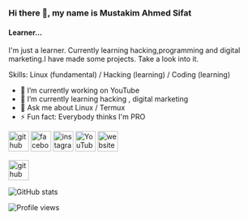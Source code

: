 ### Hi there 👋, my name is Mustakim Ahmed Sifat
#### Learner...
I'm just a learner. Currently learning hacking,programming and digital marketing.I have made some projects. Take a look into it.

Skills: Linux (fundamental) / Hacking (learning) / Coding (learning)

- 🔭 I’m currently working on YouTube 
- 🌱 I’m currently learning hacking , digital marketing 
- 💬 Ask me about Linux / Termux 
- ⚡ Fun fact: Everybody thinks I'm PRO 


[<img src='https://cdn.jsdelivr.net/npm/simple-icons@3.0.1/icons/github.svg' alt='github' height='40'>](https://github.com/BDhaCkers009)  [<img src='https://cdn.jsdelivr.net/npm/simple-icons@3.0.1/icons/facebook.svg' alt='facebook' height='40'>](https://www.facebook.com/bdhackers009.noob.pro.max)  [<img src='https://cdn.jsdelivr.net/npm/simple-icons@3.0.1/icons/instagram.svg' alt='instagram' height='40'>](https://www.instagram.com/_sifat009/)  [<img src='https://cdn.jsdelivr.net/npm/simple-icons@3.0.1/icons/youtube.svg' alt='YouTube' height='40'>](https://www.youtube.com/c/LearnTermux)  [<img src='https://cdn.jsdelivr.net/npm/simple-icons@3.0.1/icons/icloud.svg' alt='website' height='40'>](https://bdhackers009.live)  

[<img src='https://cdn.jsdelivr.net/npm/simple-icons@3.0.1/icons/github.svg' alt='github' height='40'>](https://github.com/BDhaCkers009)  

![GitHub stats](https://github-readme-stats.vercel.app/api?username=BDhaCkers009&show_icons=true)  

![Profile views](https://gpvc.arturio.dev/BDhaCkers009)  

